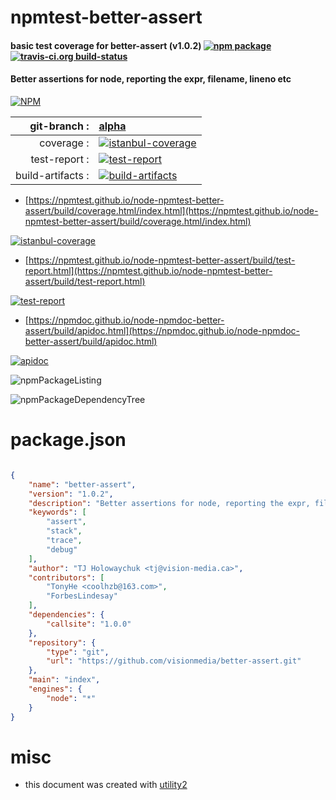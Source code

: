 # npmtest-better-assert

#### basic test coverage for  better-assert (v1.0.2)  [![npm package](https://img.shields.io/npm/v/npmtest-better-assert.svg?style=flat-square)](https://www.npmjs.org/package/npmtest-better-assert) [![travis-ci.org build-status](https://api.travis-ci.org/npmtest/node-npmtest-better-assert.svg)](https://travis-ci.org/npmtest/node-npmtest-better-assert)

#### Better assertions for node, reporting the expr, filename, lineno etc

[![NPM](https://nodei.co/npm/better-assert.png?downloads=true&downloadRank=true&stars=true)](https://www.npmjs.com/package/better-assert)

| git-branch : | [alpha](https://github.com/npmtest/node-npmtest-better-assert/tree/alpha)|
|--:|:--|
| coverage : | [![istanbul-coverage](https://npmtest.github.io/node-npmtest-better-assert/build/coverage.badge.svg)](https://npmtest.github.io/node-npmtest-better-assert/build/coverage.html/index.html)|
| test-report : | [![test-report](https://npmtest.github.io/node-npmtest-better-assert/build/test-report.badge.svg)](https://npmtest.github.io/node-npmtest-better-assert/build/test-report.html)|
| build-artifacts : | [![build-artifacts](https://npmtest.github.io/node-npmtest-better-assert/glyphicons_144_folder_open.png)](https://github.com/npmtest/node-npmtest-better-assert/tree/gh-pages/build)|

- [https://npmtest.github.io/node-npmtest-better-assert/build/coverage.html/index.html](https://npmtest.github.io/node-npmtest-better-assert/build/coverage.html/index.html)

[![istanbul-coverage](https://npmtest.github.io/node-npmtest-better-assert/build/screenCapture.buildCi.browser.%252Ftmp%252Fbuild%252Fcoverage.lib.html.png)](https://npmtest.github.io/node-npmtest-better-assert/build/coverage.html/index.html)

- [https://npmtest.github.io/node-npmtest-better-assert/build/test-report.html](https://npmtest.github.io/node-npmtest-better-assert/build/test-report.html)

[![test-report](https://npmtest.github.io/node-npmtest-better-assert/build/screenCapture.buildCi.browser.%252Ftmp%252Fbuild%252Ftest-report.html.png)](https://npmtest.github.io/node-npmtest-better-assert/build/test-report.html)

- [https://npmdoc.github.io/node-npmdoc-better-assert/build/apidoc.html](https://npmdoc.github.io/node-npmdoc-better-assert/build/apidoc.html)

[![apidoc](https://npmdoc.github.io/node-npmdoc-better-assert/build/screenCapture.buildCi.browser.%252Ftmp%252Fbuild%252Fapidoc.html.png)](https://npmdoc.github.io/node-npmdoc-better-assert/build/apidoc.html)

![npmPackageListing](https://npmtest.github.io/node-npmtest-better-assert/build/screenCapture.npmPackageListing.svg)

![npmPackageDependencyTree](https://npmtest.github.io/node-npmtest-better-assert/build/screenCapture.npmPackageDependencyTree.svg)



# package.json

```json

{
    "name": "better-assert",
    "version": "1.0.2",
    "description": "Better assertions for node, reporting the expr, filename, lineno etc",
    "keywords": [
        "assert",
        "stack",
        "trace",
        "debug"
    ],
    "author": "TJ Holowaychuk <tj@vision-media.ca>",
    "contributors": [
        "TonyHe <coolhzb@163.com>",
        "ForbesLindesay"
    ],
    "dependencies": {
        "callsite": "1.0.0"
    },
    "repository": {
        "type": "git",
        "url": "https://github.com/visionmedia/better-assert.git"
    },
    "main": "index",
    "engines": {
        "node": "*"
    }
}
```



# misc
- this document was created with [utility2](https://github.com/kaizhu256/node-utility2)
